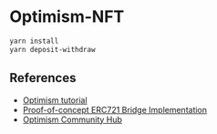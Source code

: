 # Optimism-NFT

```zsh
yarn install
yarn deposit-withdraw
```

## References
- [Optimism tutorial](https://github.com/ethereum-optimism/optimism-tutorial/tree/deposit-withdrawal)
- [Proof-of-concept ERC721 Bridge Implementation](https://github.com/ethereum-optimism/contracts/pull/325)
- [Optimism Community Hub](http://community.optimism.io/docs/#for-the-casually-interested-reader)
